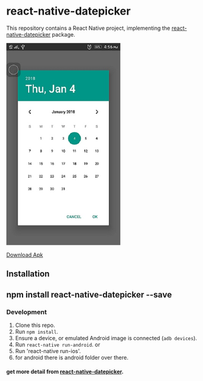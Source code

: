 # react-native-datepicker

This repository contains a React Native project, implementing the [react-native-datepicker](https://github.com/xgfe/react-native-datepicker) package.


![datepicker](./date.jpeg "Date Picker")


[Download Apk](./app-debug.apk)


## Installation
## npm install react-native-datepicker --save
### Development

1. Clone this repo.
2. Run `npm install`.
3. Ensure a device, or emulated Android image is connected (`adb devices`).
4. Run `react-native run-android`.
     or
5. Run 'react-native run-ios'.
6. for android there is android folder over there.

#### get more detail from [react-native-datepicker](https://github.com/xgfe/react-native-datepicker).

